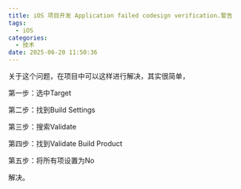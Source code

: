 ```yaml
---
title: iOS 项目开发 Application failed codesign verification.警告
tags:
  - iOS
categories:
  - 技术
date: 2025-06-20 11:50:36
---
```


关于这个问题，在项目中可以这样进行解决，其实很简单，

第一步：选中Target

第二步：找到Build Settings

第三步：搜索Validate

第四步：找到Validate Build Product

第五步：将所有项设置为No

解决。
